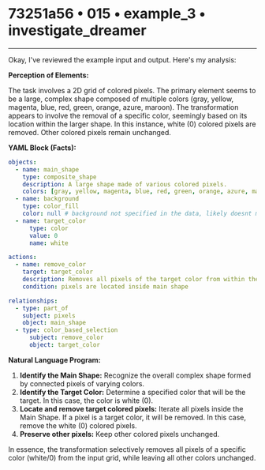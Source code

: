 # 73251a56 • 015 • example_3 • investigate_dreamer

---
Okay, I've reviewed the example input and output. Here's my analysis:

**Perception of Elements:**

The task involves a 2D grid of colored pixels. The primary element seems to be a large, complex shape composed of multiple colors (gray, yellow, magenta, blue, red, green, orange, azure, maroon). The transformation appears to involve the removal of a specific color, seemingly based on its location within the larger shape. In this instance, white (0) colored pixels are removed. Other colored pixels remain unchanged.

**YAML Block (Facts):**



```yaml
objects:
  - name: main_shape
    type: composite_shape
    description: A large shape made of various colored pixels.
    colors: [gray, yellow, magenta, blue, red, green, orange, azure, maroon, white]
  - name: background
    type: color_fill
    color: null # background not specified in the data, likely doesnt matter
  - name: target_color
      type: color
      value: 0
      name: white

actions:
  - name: remove_color
    target: target_color
    description: Removes all pixels of the target color from within the main shape.
    condition: pixels are located inside main shape

relationships:
  - type: part_of
    subject: pixels
    object: main_shape
  - type: color_based_selection
      subject: remove_color
      object: target_color
```



**Natural Language Program:**

1.  **Identify the Main Shape:** Recognize the overall complex shape formed by connected pixels of varying colors.
2.  **Identify the Target Color:** Determine a specified color that will be the target. In this case, the color is white (0).
3. **Locate and remove target colored pixels:** Iterate all pixels inside the Main Shape. If a pixel is a target color, it will be removed. In this case, remove the white (0) colored pixels.
4.  **Preserve other pixels:** Keep other colored pixels unchanged.

In essence, the transformation selectively removes all pixels of a specific color (white/0) from the input grid, while leaving all other colors unchanged.

